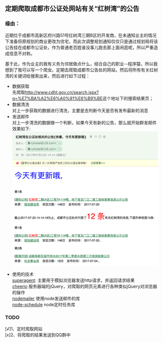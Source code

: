 ## 定期爬取成都市公证处网站有关“红树湾”的公告

### 缘由：

近期位于成都市高新区府兴路51号红树湾三期B区的开发商，在未通知业主的情况下准备将原规划的商业更改为住宅，而此次调整规划通知仅仅只是通过规划局将该公告挂在成都市公证处，作为普通老百姓谁没事儿跑去那上面闲逛呢，所以严重造成信息不对称。

基于此，作为业主的我有义务为邻居做点什么，结合自己的职业--程序猿，所以我想到了我可以写一个爬虫，定期去爬取成都市公告处的网站，然后将所有有关红树湾的关键词给搜索出来，然后进行如下过程：  
* 数据获取  
先爬取<http://www.cdht.gov.cn/search.jspx?q=%E7%BA%A2%E6%A0%91%E6%B9%BE>这个地址下的搜索结果页；
* 数据清洗  
对上一步获取的数据进行清洗，主要是去判断今天是否有发布最新的消息  
* 发送邮件  
对上一步清洗的数据做一个判断，如果今天有新的公告，那么就开始群发邮件
效果如下:
![](./assets/email.png)
- 使用的技术  
[superagent](https://github.com/visionmedia/superagent): 主要用于模拟浏览器发送http请求，并返回请求结果  
[cheerio](https://github.com/cheeriojs/cheerio)  服务器端的jQuery，对爬取的网页元素进行各种类似jQuery对浏览器的操作  
[nodemailer](https://github.com/nodemailer/nodemailer) 使用node发送邮件的库   
[node-schedule](https://github.com/node-schedule/node-schedule) node定时任务库  

### TODO

[√]1、定时爬取网站  
[x]2、将爬取的结果发送到QQ群中 


